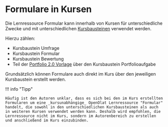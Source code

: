 # Formulare in Kursen

Die Lernressource Formular kann innerhalb von Kursen für unterschiedliche Zwecke und mit unterschiedlichen [Kursbausteinen](../learningresources/Assessment.de.md) verwendet werden.

Hierzu zählen:

* Kursbaustein Umfrage
* Kursbaustein Formular
* Kursbaustein Bewertung
* Teil der [Portfolio 2.0 Vorlage](Portfolio_template_Creation.de.md) über den Kursbaustein Portfolioaufgabe

Grundsätzlich können Formulare auch direkt im Kurs über den jeweiligen Kursbaustein erstellt werden.

!!! info "Tipp"

    Häufig ist den Autoren unklar, dass es sich bei den im Kurs erstellten Formularen um eine _kursunabhängige_ OpenOlat Lernressource "Formular" handelt, die sowohl in den unterschiedlichen Kursbausteinen als auch in weiteren Kursen verwendet werden kann. Deshalb wird empfohlen, die Lernressource nicht im Kurs, sondern im Autorenbereich zu erstellen und anschließend im Kurs einzubinden.
